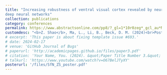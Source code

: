 ```yaml
---
title: "Increasing robustness of ventral visual cortex revealed by neurally-guided
deep neural networks"
collection: publications
category: conferences
permalink: https://www.abstractsonline.com/pp8/?_gl=1*10r0zeg*_gcl_au*MTkyNTEzMTQ5My4xNzIwNDYyNTI0*_ga*MTM1NDM4ODM1OS4xNzE5ODYwNjI2*_ga_T09K3Q2WDN*MTcyNDUyNjExMi42LjAuMTcyNDUyNjExMi42MC4wLjA.#!/20433/presentation/19402
customdesc: "<b>Z. Shao</b>, Ma, L., Li, B., Beck, D. M. (2024)<br>Poster presented at Society for Neuroscience (SfN), Chicago, IL."
# excerpt: 'This paper is about fixing template issue #693.'
# date: 2024-02-17
# venue: 'GitHub Journal of Bugs'
# paperurl: 'http://academicpages.github.io/files/paper3.pdf'
# citation: 'Your Name, You. (2024). &quot;Paper Title Number 3.&quot; <i>GitHub Journal of Bugs</i>. 1(3).'
# talkurl: 'https://www.youtube.com/watch?v=O67BelJTyXY'
posterurl: '/files/SfN_ZS_poster.pdf'
---
```


